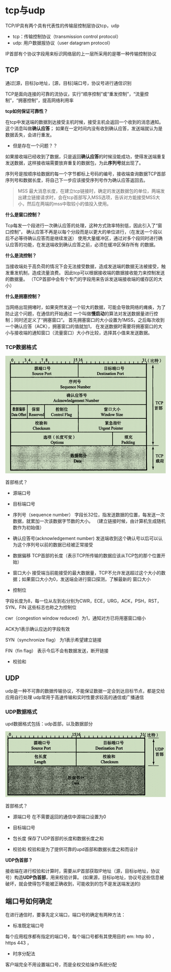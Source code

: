 # tcp与udp

TCP/IP具有两个具有代表性的传输层控制层协议tcp，udp

- tcp：传输控制协议（transmission control protocol）
- udp: 用户数据报协议（user datagram protocol）

IP首部有个协议字段用来标识网络层的上一层所采用的是哪一种传输控制协议

## TCP

通过[源，目标]ip地址，[源，目标]端口号，协议号进行通信识别

TCP是面向连接的可靠的流协议，实行“顺序控制”或“重发控制”，“流量控制”，“拥塞控制”，提高网络利用率

**tcp如何保证可靠性？**

在tcp中发送端的数据到达接受主机时候，接受主机会返回一个收到的消息通知。这个消息叫做**确认应答**；
如果在一定时间内没有收到确认应答，发送端就认为是数据丢失，会进行重发。

- 但是存在一个问题？？

如果接收端已经收到了数据，只是返回**确认应答**的时候没能成功，使得发送端重复发送数据，这样接收端需要放弃重复的数据包，为此**序列号**就出现了。

序列号是按顺序给数据的每一个字节都标上号码的编号，接收端查询数据TCP首部序列号和数据长度，将自己下一步应该接受序列号作为确认应答返回去。

> MSS 最大消息长度，在建立tcp链接时，确定的发送数据包的单位，两端发出建立链接请求时，会在tcp首部写入MSS选项，告诉对方能接受MSS大小，然后在两端的mss中取较小的值投入使用。

**什么是窗口控制？**

Tcp每发一个段进行一次确认应答的处理，这种方式效率特别低，因此引入了“窗口控制”，
确认应答不再是以每个分段而是以更大的单位进行，（在发送一个段以后不必等待确认应答而是继续发送）
使用大量缓冲区，通过对多个段同时进行确认应答的功能，在发送端收到确认应答之前，必须在缓冲区保存所有
的数据。

**什么是流控制？**

当接收端处于高负荷的情况下会无法接受数据，造成发送端的数据无法被接受，触发重发机制，造成流量浪费。
因此tcp可以根据接收端的数据接收能力来控制发送的数据量。
（TCP首部中会有个专门的字段用来告诉发送端接收端的缓存区的大小）

**什么是拥塞控制？**

当网络出现拥堵时，如果突然发送一个较大的数据，可能会导致网络的瘫痪，为了防止这个问题，在通信的开始通过
一个叫做**慢启动**的算法对发送数据量进行控制；同时还定义了“拥塞窗口”。
首先拥塞窗口的大小设置为1MSS，之后每次收到一个确认应答（ACK），拥塞窗口的值就加1，
在发送数据时需要将拥塞窗口的大小与接收端的通知窗口（流量窗口）大小作比较，选择其小值来发送数据。

### TCP数据格式

![avatar](../assets/tcp.png)

首部格式？

- 源端口号
- 目标端口号

- 序列号（sequence number）
字段长32位，指发送数据的位置，每发送一次数据，就累加一次该数据字节数的大小。
（建立链接时候，由计算机生成随机数作为初始值）

- 确认应答号(acknowledgement number)
发送端收到这个确认号以后可以认为这个序列号以前的数据已经被正常接受

- 数据偏移
TCP首部的长度（表示TCP所传输的数据应该从TCP包的那个位置开始）

- 窗口大小
接受端当前能接受的最大数据量，TCP不允许发送超过这个大小的数据；如果窗口大小为0，发送端会进行窗口探测，了解最新的
窗口大小

- 控制位

字段长度为8，每一位从左到右分别为CWR，ECE，URG，ACK，PSH，RST，SYN，FIN
这些标志也称之为控制位

cwr（congestion window reduced）为1，通知对方已将用塞窗口缩小

ACK为1表示确认应达的字段有效

SYN（synchronize flag） 为1表示希望建立链接

FIN（fin flag） 表示今后不会有数据发送，断开链接

- 校验和

## UDP

udp是一种不可靠的数据传输协议，不能保证数据一定会到达目标节点，都是交给应用自行处理
udp常用于高速传输和实时性要求较高的通信或广播通信

### UDP数据格式

upd数据格式包括：udp首部，以及数据部分

![avatar](../assets/udp.png)

首部格式？

- 源端口号
在不需要返回的通信中源端口设置为0

- 目标端口号

- 包长度
保存了UDP首部的长度和数据长度之和

- 校验和
校验和是为了提供可靠的upd首部和数据长度之和而设计

**UDP伪首部？**

接收端在进行校验和计算时，需要从IP首部获取IP地址（源，目标ip地址，协议号）构造**UDP伪首部**，用来校验计算。
(如果源，目标ip地址，协议号这些信息被破坏，就会使得包不能被正确收到，可能收到的包不是发送端发送的)

## 端口号如何确定

在进行通信时，要事先定义端口，端口号的确定有两种方法：

- 标准既定端口号

每个应用程序都有指定的端口号，每个端口号都有其使用目的
em: http 80 ，https 443 ， 

- 时序分配法

客户端完全不用设置端口号，而是全权交给操作系统分配














